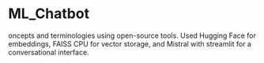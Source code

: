 # ML_Chatbot
oncepts and terminologies using open-source tools. Used Hugging Face for embeddings, FAISS CPU for vector storage, and Mistral with streamlit for a conversational interface.
